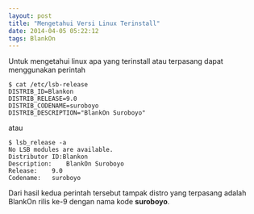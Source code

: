 ```yaml
---
layout: post
title: "Mengetahui Versi Linux Terinstall"
date: 2014-04-05 05:22:12
tags: BlankOn
---
```

Untuk mengetahui linux apa yang terinstall atau terpasang dapat menggunakan perintah
```
$ cat /etc/lsb-release 
DISTRIB_ID=Blankon 
DISTRIB_RELEASE=9.0 
DISTRIB_CODENAME=suroboyo 
DISTRIB_DESCRIPTION="BlankOn Suroboyo" 
```
atau
```
$ lsb_release -a 
No LSB modules are available. 
Distributor ID:Blankon 
Description:	BlankOn Suroboyo 
Release:	9.0 
Codename:	suroboyo
```
Dari hasil kedua perintah tersebut tampak distro yang terpasang adalah BlankOn rilis ke-9 dengan nama kode **suroboyo**.
